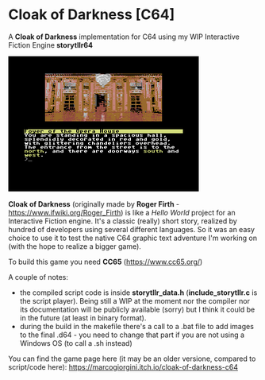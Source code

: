 # Cloak of Darkness [C64]
A **Cloak of Darkness** implementation for C64 using my WIP Interactive Fiction Engine **storytllr64**

![alt text](bin/cloakof64.png)

**Cloak of Darkness** (originally made by **Roger Firth** - https://www.ifwiki.org/Roger_Firth) is like a *Hello World* project for an Interactive Fiction engine. It's a classic (really) short story, realized by hundred of developers using several different languages. So it was an easy choice to use it to test the native C64 graphic text adventure I'm working on (with the hope to realize a bigger game).

To build this game you need **CC65** (https://www.cc65.org/)

A couple of notes: 
  - the compiled script code is inside **storytllr_data.h** (**include_storytllr.c** is the script player). Being still a WIP at the moment nor the compiler nor its documentation will be publicly available (sorry) but I think it could be in the future (at least in binary format).
  - during the build in the makefile there's a call to a .bat file to add images to the final .d64 - you need to change that part if you are not using a Windows OS (to call a .sh instead)

You can find the game page here (it may be an older versione, compared to script/code here): https://marcogiorgini.itch.io/cloak-of-darkness-c64
